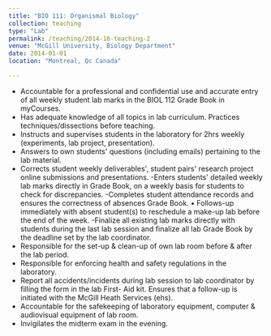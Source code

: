 ```yaml
---
title: "BIO 111: Organismal Biology"
collection: teaching
type: "Lab"
permalink: /teaching/2014-18-teaching-2
venue: "McGill University, Biology Department"
date: 2014-01-01 
location: "Montreal, Qc Canada"

---
```


- Accountable for a professional and confidential use and accurate entry of all weekly student lab
marks in the BIOL 112 Grade Book in myCourses.
- Has adequate knowledge of all topics in lab curriculum. Practices techniques/dissections before
teaching.
- Instructs and supervises students in the laboratory for 2hrs weekly (experiments, lab project,
presentation).
- Answers to own students' questions (including emails) pertaining to the lab material.
- Corrects student weekly deliverables', student pairs' research project online submissions and
presentations.
-Enters students' detailed weekly lab marks directly in Grade Book, on a weekly basis for students to
check for discrepancies.
-Completes student attendance records and ensures the correctness of absences Grade Book.
• Follows-up immediately with absent student(s) to reschedule a make-up lab before the end of the
week.
-Finalize all existing lab marks directly with students during the last lab session and finalize all lab
Grade Book by the deadline set by the lab coordinator.
- Responsible for the set-up & clean-up of own lab room before & after the lab period.
- Responsible for enforcing health and safety regulations in the laboratory.
- Report all accidents/incidents during lab session to lab coordinator by filling the form in the lab First-
Aid kit. Ensures that a follow-up is initiated with the McGill Heath Services (ehs).
- Accountable for the safekeeping of laboratory equipment, computer & audiovisual equipment of lab
room.
- Invigilates the midterm exam in the evening.


